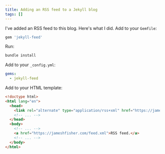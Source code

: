 ```yaml
---
title: Adding an RSS feed to a Jekyll blog
tags: []
---
```


I've added an RSS feed to this blog.
Here's what I did.
Add to your `Gemfile`:

```rb
gem 'jekyll-feed'
```

Run:

```sh
bundle install
```


Add to your `_config.yml`:

```yaml
gems:
  - jekyll-feed
```

Add to your HTML template:

```html
<!doctype html>
<html lang="en">
  <head>
    <link rel="alternate" type="application/rss+xml" href="https://jameshfisher.com/feed.xml" />
    <!-- ... -->
  </head>
  <body>
    <!-- ... -->
    <a href="https://jameshfisher.com/feed.xml">RSS feed.</a>
    <!-- ... -->
  </body>
</html>
```
